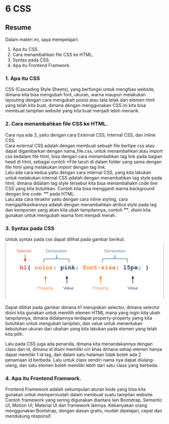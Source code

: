 # 6 CSS
## Resume
Dalam materi ini, saya mempelajari:
1. Apa itu CSS.
2. Cara menambahkan file CSS ke HTML.
3. Syntax pada CSS.
4. Apa itu Frontend Framwork.

### 1. Apa itu CSS
CSS (Cascading Style Sheets), yang berfungsi untuk menghias website, dimana kita bisa mengubah font, ukuran, warna maupun melakukan layouting dengan cara mengubah posisi atau tata letak dari elemen html yang telah kita buat, dimana dengan menggunakan CSS ini kita bisa membuat tampilan website yang kita buat menjadi lebih menarik.

### 2. Cara menambahkan file CSS ke HTML.
Cara nya ada 3, yaitu dengan cara External CSS, Internal CSS, dan Inline CSS.  
Cara external CSS adalah dengan membuat sebuah file bertipe css atau dapat digambarkan dengan nama_file.css, untuk menambahkan atau import css kedalam file html, bisa dengan cara menambahkan tag link pada bagian head di html, sebagai contoh **<!--<link href="style.css" rel="stylesheet">-->**  *File taruh di dalam folder yang sama dengan file html yang melakukan import dengan tag link.  
Lalu ada cara kedua yaitu dengan cara internal CSS, yang kita lakukan untuk melakukan internal CSS adalah dengan menambahkan tag style pada html, dimana didalam tag style tersebut kita bisa menambahakn code line CSS yang kita butuhkan. Contoh kita bisa mengganti warna background dengan line code: **"<!--<syle>html{backgound-color: green;}</style>-->"** pada HTML.  
Lalu ada cara terakhir yaitu dengan cara inline styling, cara mengaplikasikannya adalah dengan menambahkan atribut style pada tag dan komponen yang akan kita ubah tampilannya, contoh **"<!--<div style="color: red;">Test</div>-->"**, disini kita gunakan untuk mengubah warna font menjadi merah.

### 3. Syntax pada CSS
Untuk syntax pada css dapat dilihat pada gambar berikut.  
![](./screenshot/css_syntax.png)  

Dapat dilihat pada gambar dimana h1 merupakan selector, dimana selector disini kita gunakan untuk memilih elemen HTML mana yang ingin kita ubah tampilannya, dimana didalamnya terdapat property-property yamg kita butuhkan untuk mengubah tampilan, dan value untuk menentukan kebutuhan ukuran dari ubahan yang kita lakukan pada elemen yang telah kita pilih.  

Lalu pada CSS juga ada penanda, dimana kita menandakannya dengan class dan id, dimana id disini memiliki ciri khas dimana setiap elemen hanya dapat memiliki 1 id tag, dan dalam satu halaman tidak boleh ada 2 penamaan id berbeda. Lalu untuk class sendiri nama nya dapat diulang-ulang, dan satu elemen boleh memiliki lebih dari satu class yang berbeda.

### 4. Apa itu Frontend Framwork.
Frontend Framework adalah sekumpulan aturan kode yang bisa kita gunakan untuk mempermudah dalam membuat suatu tampilan website. Contoh framework yang sering digunakan diantara lain Bootstrap, Semantic UI, Motion UI, Material UI dan framework lainnya. Kebanyakan orang menggunakan Bootstrap, dengan alasan gratis, mudah dipelajari, cepat dan mendukung responsif.
